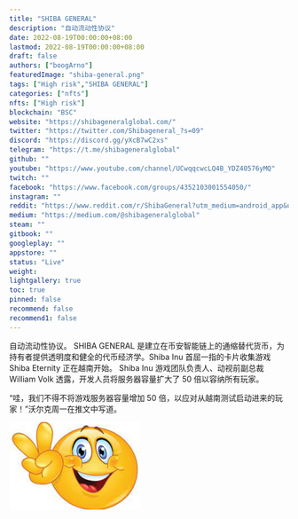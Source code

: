 ```yaml
---
title: "SHIBA GENERAL"
description: "自动流动性协议"
date: 2022-08-19T00:00:00+08:00
lastmod: 2022-08-19T00:00:00+08:00
draft: false
authors: ["boogArno"]
featuredImage: "shiba-general.png"
tags: ["High risk","SHIBA GENERAL"]
categories: ["nfts"]
nfts: ["High risk"]
blockchain: "BSC"
website: "https://shibageneralglobal.com/"
twitter: "https://twitter.com/Shibageneral_?s=09"
discord: "https://discord.gg/yXcB7wC2xs"
telegram: "https://t.me/shibageneralglobal"
github: ""
youtube: "https://www.youtube.com/channel/UCwqqcwcLQ4B_YDZ40576yMQ"
twitch: ""
facebook: "https://www.facebook.com/groups/4352103001554050/"
instagram: ""
reddit: "https://www.reddit.com/r/ShibaGeneral?utm_medium=android_app&utm_source=share"
medium: "https://medium.com/@shibageneralglobal"
steam: ""
gitbook: ""
googleplay: ""
appstore: ""
status: "Live"
weight: 
lightgallery: true
toc: true
pinned: false
recommend: false
recommend1: false
---
```

自动流动性协议。 SHIBA GENERAL 是建立在币安智能链上的通缩替代货币，为持有者提供透明度和健全的代币经济学。Shiba Inu 首屈一指的卡片收集游戏 Shiba Eternity 正在越南开始。 Shiba Inu 游戏团队负责人、动视前副总裁 William Volk 透露，开发人员将服务器容量扩大了 50 倍以容纳所有玩家。

“哇，我们不得不将游戏服务器容量增加 50 倍，以应对从越南测试启动进来的玩家！”沃尔克周一在推文中写道。

![shibageneral-dapp-defi-bsc-image1-500x315_cb2bf76cb6ccbcf7026fe2a6bcf0d3fa](shibageneral-dapp-defi-bsc-image1-500x315_cb2bf76cb6ccbcf7026fe2a6bcf0d3fa.png)

